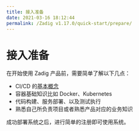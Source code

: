 ```yaml
---
title: 接入准备
date: 2021-03-16 18:12:44
permalink: /Zadig v1.17.0/quick-start/prepare/
---
```

# 接入准备

在开始使用 Zadig 产品前，需要简单了解以下几点：

 - CI/CD 的[基本概念](https://www.redhat.com/zh/topics/devops/what-is-ci-cd)
 - 容器基础知识比如 Docker、Kubernetes
 - 代码构建、服务部署、以及测试执行
 - 熟悉自己所负责项目或者熟悉产品对应的业务知识

成功部署系统之后，进行简单的注册即可使用系统。

